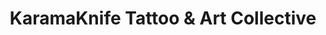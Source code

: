 ---
title: "KaramaKnife Tattoo & Art Collective"
url: /jackson/karamaknife-tattoo-and-art-collective/
shop: tattoo
---